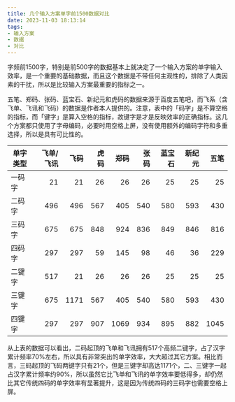 ```yaml
---
title: 几个输入方案单字前1500数据对比
date: 2023-11-03 18:13:14
tags:
- 输入方案
- 数据
- 对比
---
```


字频前1500字，特别是前500字的数据基本上就决定了一个输入方案的单字输入效率，是一个重要的基础数据，而且这个数据是不带任何主观性的，排除了人类因素的干扰，所以是比较输入方案最重要的指标之一。

<!--more-->

五笔、郑码、张码、蓝宝石、新纪元和虎码的数据来源于百度五笔吧，而飞系（含飞单、飞讯和飞码）的数据是作者本人提供的。注意，表中的「码字」是不算空格的指标，而「键字」是算入空格的指标，故键字是才是反映效率的正确指标。这几个方案都只使用了字母编码，必要时用空格上屏，没有使用额外的编码字符和多重选择，所以是具有可比性的。

| 单字类型 | 飞单/飞讯 | 飞码 | 虎码 | 郑码 | 张码 | 蓝宝石 | 新纪元 | 五笔 |
| -------- | --------: | ---: | ---: | ---: | ---: | -----: | -----: | ---: |
| 一码字   |        21 |   21 |   26 |   26 |   26 |     25 |     25 |   25 |
| 二码字   |       496 |  496 |  567 |  405 |  540 |    580 |    593 |  430 |
| 三码字   |       675 |  675 |  848 |  924 |  836 |    849 |    846 |  816 |
| 四码字   |       297 |  297 |   59 |  145 |   98 |     46 |     36 |  229 |
| 二键字   |       517 |   21 |   26 |   26 |   26 |     25 |     25 |   25 |
| 三键字   |       675 | 1171 |  567 |  405 |  540 |    580 |    593 |  430 |
| 四键字   |       297 |  297 |  907 | 1069 |  934 |    895 |    882 | 1045 |

从上表的数据可以看出，二码起顶的飞单和飞讯拥有517个高频二键字，占了汉字累计频率70%左右，所以具有非常突出的单字效率，大大超过其它方案。相比而言，三码起顶的飞码两键字只有21个，但是三键字却高达1171个，二、三键字一起占汉字累计频率约90%，所以虽然它比飞单和飞讯的单字效率要低得多，却仍然比其它传统四码的单字效率有显著提升，这是因为传统四码的三码字也需要空格上屏。

